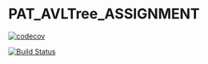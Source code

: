 # PAT_AVLTree_ASSIGNMENT

[![codecov](https://codecov.io/gh/pavanigandla/PAT_AVLTree_ASSIGNMENT/branch/main/graph/badge.svg?token=7G602FUGEI)](https://codecov.io/gh/pavanigandla/PAT_AVLTree_ASSIGNMENT)

[![Build Status](https://app.travis-ci.com/pavanigandla/PAT_AVLTree_ASSIGNMENT.svg?branch=main)](https://app.travis-ci.com/pavanigandla/PAT_AVLTree_ASSIGNMENT)
